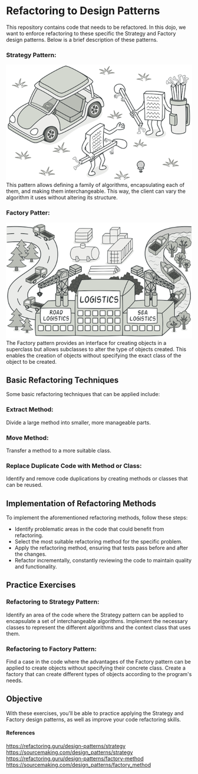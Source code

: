 #  Refactoring to Design Patterns

This repository contains code that needs to be refactored. In this dojo, we want to enforce refactoring to these specific the Strategy and Factory design patterns. Below is a brief description of these patterns.

### Strategy Pattern:
![Strategy Header](strategy_header.png)
This pattern allows defining a family of algorithms, encapsulating each of them, and making them interchangeable. This way, the client can vary the algorithm it uses without altering its structure.

### Factory Patter:
![Factory Header](factory-method_header.png)
The Factory pattern provides an interface for creating objects in a superclass but allows subclasses to alter the type of objects created. This enables the creation of objects without specifying the exact class of the object to be created.

## Basic Refactoring Techniques
Some basic refactoring techniques that can be applied include:
### Extract Method:
Divide a large method into smaller, more manageable parts.
### Move Method:
Transfer a method to a more suitable class.
### Replace Duplicate Code with Method or Class:
Identify and remove code duplications by creating methods or classes that can be reused.

## Implementation of Refactoring Methods
To implement the aforementioned refactoring methods, follow these steps:
- Identify problematic areas in the code that could benefit from refactoring.
- Select the most suitable refactoring method for the specific problem.
- Apply the refactoring method, ensuring that tests pass before and after the changes.
- Refactor incrementally, constantly reviewing the code to maintain quality and functionality.

## Practice Exercises
### Refactoring to Strategy Pattern:
Identify an area of the code where the Strategy pattern can be applied to encapsulate a set of interchangeable algorithms.
Implement the necessary classes to represent the different algorithms and the context class that uses them.

### Refactoring to Factory Pattern:
Find a case in the code where the advantages of the Factory pattern can be applied to create objects without specifying their concrete class.
Create a factory that can create different types of objects according to the program's needs.

##  Objective
With these exercises, you'll be able to practice applying the Strategy and Factory design patterns, as well as improve your code refactoring skills.

#### References
<https://refactoring.guru/design-patterns/strategy>  
<https://sourcemaking.com/design_patterns/strategy>  
<https://refactoring.guru/design-patterns/factory-method>  
<https://sourcemaking.com/design_patterns/factory_method>